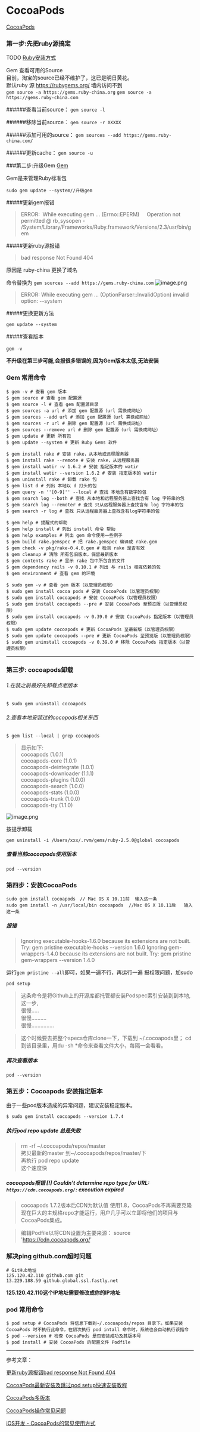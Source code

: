 # CocoaPods
[CocoaPods](https://guides.cocoapods.org/)


### 第一步:先把ruby源搞定 

TODO [Ruby安装方式]()<br>

Gem 查看可用的Source<br>
目前，淘宝的source已经不维护了，这已是明日黄花。<br>
默认ruby 源 https://rubygems.org/ 墙内访问不到<br>
`gem source -a https://gems.ruby-china.org`
`gem source -a https://gems.ruby-china.com`

######查看当前source：
`gem source -l`

######移除当前source：
`gem source -r XXXXX`

######添加可用的source：
`gem sources --add https://gems.ruby-china.com/`


######更新cache：
`gem source -u`


###第二步:升级Gem
[Gem]()

Gem是来管理Ruby标准包<br>
```
sudo gem update --system//升级gem
```

#####更新gem报错
> ERROR:  While executing gem … (Errno::EPERM)
    Operation not permitted @ rb_sysopen - /System/Library/Frameworks/Ruby.framework/Versions/2.3/usr/bin/gem

#####更新ruby源报错 
> bad response Not Found 404

原因是 ruby-china 更换了域名

命令替换为 `gem sources --add https://gems.ruby-china.com`
![image.png](https://upload-images.jianshu.io/upload_images/1401554-4f48eef65218a6ba.png?imageMogr2/auto-orient/strip%7CimageView2/2/w/1240)


> ERROR:  While executing gem ... (OptionParser::InvalidOption)
    invalid option: --system

#####更换更新方法

`gem update --system`

#####查看版本
```
gem -v 　
```
**不升级在第三步可能,会报很多错误的,因为Gem版本太低,无法安装**


### Gem 常用命令

```
$ gem -v # 查看 gem 版本
$ gem source # 查看 gem 配置源
$ gem source -l # 查看 gem 配置源目录
$ gem sources -a url # 添加 gem 配置源（url 需换成网址）
$ gem sources --add url # 添加 gem 配置源（url 需换成网址）
$ gem sources -r url # 删除 gem 配置源（url 需换成网址）
$ gem sources --remove url # 删除 gem 配置源（url 需换成网址）
$ gem update # 更新 所有包
$ gem update --system # 更新 Ruby Gems 软件

$ gem install rake # 安装 rake，从本地或远程服务器
$ gem install rake --remote # 安装 rake，从远程服务器
$ gem install watir -v 1.6.2 # 安装 指定版本的 watir
$ gem install watir --version 1.6.2 # 安装 指定版本的 watir
$ gem uninstall rake # 卸载 rake 包
$ gem list d # 列出 本地以 d 打头的包
$ gem query -n ''[0-9]'' --local # 查找 本地含有数字的包
$ gem search log --both # 查找 从本地和远程服务器上查找含有 log 字符串的包
$ gem search log --remoter # 查找 只从远程服务器上查找含有 log 字符串的包
$ gem search -r log # 查找 只从远程服务器上查找含有log字符串的包

$ gem help # 提醒式的帮助
$ gem help install # 列出 install 命令 帮助
$ gem help examples # 列出 gem 命令使用一些例子
$ gem build rake.gemspec # 把 rake.gemspec 编译成 rake.gem
$ gem check -v pkg/rake-0.4.0.gem # 检测 rake 是否有效
$ gem cleanup # 清除 所有包旧版本，保留最新版本
$ gem contents rake # 显示 rake 包中所包含的文件
$ gem dependency rails -v 0.10.1 # 列出 与 rails 相互依赖的包
$ gem environment # 查看 gem 的环境

$ sudo gem -v # 查看 gem 版本（以管理员权限）
$ sudo gem install cocoa pods # 安装 CocoaPods（以管理员权限）
$ sudo gem install cocoapods # 安装 CocoaPods（以管理员权限）
$ sudo gem install cocoapods --pre # 安装 CocoaPods 至预览版（以管理员权限）
$ sudo gem install cocoapods -v 0.39.0 # 安装 CocoaPods 指定版本（以管理员权限）
$ sudo gem update cocoapods # 更新 CocoaPods 至最新版（以管理员权限）
$ sudo gem update cocoapods --pre # 更新 CocoaPods 至预览版（以管理员权限）
$ sudo gem uninstall cocoapods -v 0.39.0 # 移除 CocoaPods 指定版本（以管理员权限）
```


---- 

### 第三步: cocoapods卸载
###### 1.在装之前最好先卸载点老版本

```
$ sudo gem uninstall cocoapods
```

###### 2.查看本地安装过的cocopods相关东西

```
$ gem list --local | grep cocoapods
```

> 显示如下:<br>
cocoapods (1.0.1)<br>
cocoapods-core (1.0.1)<br>
cocoapods-deintegrate (1.0.1)<br>
cocoapods-downloader (1.1.1)<br>
cocoapods-plugins (1.0.0)<br>
cocoapods-search (1.0.0)<br>
cocoapods-stats (1.0.0)<br>
cocoapods-trunk (1.0.0)<br>
cocoapods-try (1.1.0)<br>


![image.png](http://upload-images.jianshu.io/upload_images/1401554-3e0fda007d3f21a0.png?imageMogr2/auto-orient/strip%7CimageView2/2/w/500/h/1000)

按提示卸载
```
gem uninstall -i /Users/xxx/.rvm/gems/ruby-2.5.0@global cocoapods
```

##### 查看当前cocoapods使用版本
```
pod --version 
```

### 第四步：安装CocoaPods

```
sudo gem install cocoapods　// Mac OS X 10.11前  输入这一条
sudo gem install -n /usr/local/bin cocoapods  //Mac OS X 10.11后   输入这一条
```

##### 报错
> Ignoring executable-hooks-1.6.0 because its extensions are not built.  Try: gem pristine executable-hooks --version 1.6.0
Ignoring gem-wrappers-1.4.0 because its extensions are not built.  Try: gem pristine gem-wrappers --version 1.4.0

运行`gem pristine --all`即可，如果一遍不行，再运行一遍
报权限问题，加sudo


```
pod setup 
```
> 这条命令是将Github上的开源库都托管都安装Podspec索引安装到到本地,<br>
这一步,<br>
很慢.....<br>
很慢..........<br>
很慢...............<br>

>这个时候要去把整个specs仓库clone一下，下载到 ~/.cocoapods里；
cd  到该目录里，用du -sh *命令来查看文件大小，每隔一会看看。

##### 再次查看版本
`pod --version`


### 第五步：Cocoapods 安装指定版本

由于一些pod版本造成的异常问题，建议安装稳定版本。

```
$ sudo gem install cocoapods --version 1.7.4
```

#####  执行pod repo update 总是失败

>rm -rf ~/.cocoapods/repos/master<br>
拷贝最新的master 到~/.cocoapods/repos/master/下<br>
再执行 pod repo update<br>
这个速度快<br>


##### cocoapods报错 [!] Couldn't determine repo type for URL: `https://cdn.cocoapods.org/`: execution expired


>cocoapods 1.7.2版本后CDN为默认值
使用1.8，CocoaPods不再需要克隆现在巨大的主规格repo才能运行，用户几乎可以立即将他们的项目与CocoaPods集成。

>编辑Podfile以将CDN设置为主要来源：
source 'https://cdn.cocoapods.org/'


### 解决ping github.com超时问题

```
# GitHub地址
125.120.42.110 github.com git  
13.229.188.59 github.global.ssl.fastly.net  
```
**125.120.42.110这个IP地址需要修改成你的IP地址**

### pod 常用命令

```
$ pod setup # CocoaPods 将信息下载到~/.cocoapods/repos 目录下。如果安装 CocoaPods 时不执行此命令，在初次执行 pod intall 命令时，系统也会自动执行该指令
$ pod --version # 检查 CocoaPods 是否安装成功及其版本号
$ pod install # 安装 CocoaPods 的配置文件 Podfile
```



---

参考文章：

[更新ruby源报错bad response Not Found 404](https://www.jianshu.com/p/3bbbd139d2ce)

[CocoaPods最新安装及跳过pod setup快速安装教程](https://www.cnblogs.com/zhuyanboyue/p/6118950.html)

[CocoaPods多版本](http://blog.csdn.net/focusjava/article/details/51325802)

[CocoaPods操作常见问题](https://www.jianshu.com/p/f046cb769d5a)

[iOS开发 - CocoaPods的常见使用方式](https://www.cnblogs.com/hs-funky/p/6759977.html)